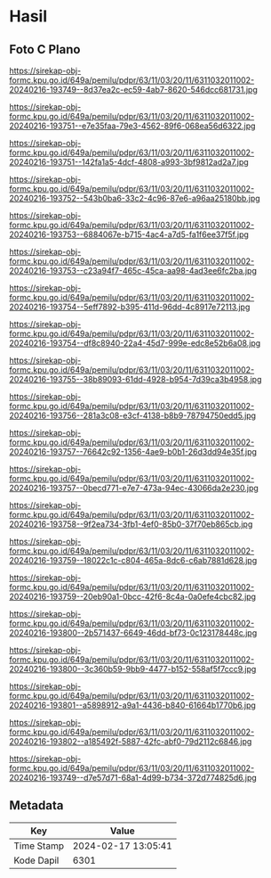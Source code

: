 # Hasil

## Foto C Plano

https://sirekap-obj-formc.kpu.go.id/649a/pemilu/pdpr/63/11/03/20/11/6311032011002-20240216-193749--8d37ea2c-ec59-4ab7-8620-546dcc681731.jpg

https://sirekap-obj-formc.kpu.go.id/649a/pemilu/pdpr/63/11/03/20/11/6311032011002-20240216-193751--e7e35faa-79e3-4562-89f6-068ea56d6322.jpg

https://sirekap-obj-formc.kpu.go.id/649a/pemilu/pdpr/63/11/03/20/11/6311032011002-20240216-193751--142fa1a5-4dcf-4808-a993-3bf9812ad2a7.jpg

https://sirekap-obj-formc.kpu.go.id/649a/pemilu/pdpr/63/11/03/20/11/6311032011002-20240216-193752--543b0ba6-33c2-4c96-87e6-a96aa25180bb.jpg

https://sirekap-obj-formc.kpu.go.id/649a/pemilu/pdpr/63/11/03/20/11/6311032011002-20240216-193753--6884067e-b715-4ac4-a7d5-fa1f6ee37f5f.jpg

https://sirekap-obj-formc.kpu.go.id/649a/pemilu/pdpr/63/11/03/20/11/6311032011002-20240216-193753--c23a94f7-465c-45ca-aa98-4ad3ee6fc2ba.jpg

https://sirekap-obj-formc.kpu.go.id/649a/pemilu/pdpr/63/11/03/20/11/6311032011002-20240216-193754--5eff7892-b395-411d-96dd-4c8917e72113.jpg

https://sirekap-obj-formc.kpu.go.id/649a/pemilu/pdpr/63/11/03/20/11/6311032011002-20240216-193754--df8c8940-22a4-45d7-999e-edc8e52b6a08.jpg

https://sirekap-obj-formc.kpu.go.id/649a/pemilu/pdpr/63/11/03/20/11/6311032011002-20240216-193755--38b89093-61dd-4928-b954-7d39ca3b4958.jpg

https://sirekap-obj-formc.kpu.go.id/649a/pemilu/pdpr/63/11/03/20/11/6311032011002-20240216-193756--281a3c08-e3cf-4138-b8b9-78794750edd5.jpg

https://sirekap-obj-formc.kpu.go.id/649a/pemilu/pdpr/63/11/03/20/11/6311032011002-20240216-193757--76642c92-1356-4ae9-b0b1-26d3dd94e35f.jpg

https://sirekap-obj-formc.kpu.go.id/649a/pemilu/pdpr/63/11/03/20/11/6311032011002-20240216-193757--0becd771-e7e7-473a-94ec-43066da2e230.jpg

https://sirekap-obj-formc.kpu.go.id/649a/pemilu/pdpr/63/11/03/20/11/6311032011002-20240216-193758--9f2ea734-3fb1-4ef0-85b0-37f70eb865cb.jpg

https://sirekap-obj-formc.kpu.go.id/649a/pemilu/pdpr/63/11/03/20/11/6311032011002-20240216-193759--18022c1c-c804-465a-8dc6-c6ab7881d628.jpg

https://sirekap-obj-formc.kpu.go.id/649a/pemilu/pdpr/63/11/03/20/11/6311032011002-20240216-193759--20eb90a1-0bcc-42f6-8c4a-0a0efe4cbc82.jpg

https://sirekap-obj-formc.kpu.go.id/649a/pemilu/pdpr/63/11/03/20/11/6311032011002-20240216-193800--2b571437-6649-46dd-bf73-0c123178448c.jpg

https://sirekap-obj-formc.kpu.go.id/649a/pemilu/pdpr/63/11/03/20/11/6311032011002-20240216-193800--3c360b59-9bb9-4477-b152-558af5f7ccc9.jpg

https://sirekap-obj-formc.kpu.go.id/649a/pemilu/pdpr/63/11/03/20/11/6311032011002-20240216-193801--a5898912-a9a1-4436-b840-61664b1770b6.jpg

https://sirekap-obj-formc.kpu.go.id/649a/pemilu/pdpr/63/11/03/20/11/6311032011002-20240216-193802--a185492f-5887-42fc-abf0-79d2112c6846.jpg

https://sirekap-obj-formc.kpu.go.id/649a/pemilu/pdpr/63/11/03/20/11/6311032011002-20240216-193749--d7e57d71-68a1-4d99-b734-372d774825d6.jpg


## Metadata

| Key        | Value               |
| ---------- | ------------------- |
| Time Stamp | 2024-02-17 13:05:41 |
| Kode Dapil | 6301                |



